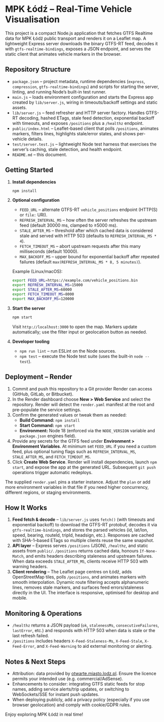 # MPK Łódź – Real-Time Vehicle Visualisation

This project is a compact Node.js application that fetches GTFS Realtime data for MPK Łódź public transport and renders it on a Leaflet map. A lightweight Express server downloads the binary GTFS-RT feed, decodes it with `gtfs-realtime-bindings`, exposes a JSON endpoint, and serves the static client that animates vehicle markers in the browser.

## Repository Structure

- `package.json` – project metadata, runtime dependencies (`express`, `compression`, `gtfs-realtime-bindings`) and scripts for starting the server, linting, and running Node’s built-in test runner.
- `main.js` – loads environment configuration and starts the Express app created by `lib/server.js`, wiring in timeouts/backoff settings and static assets.
- `lib/server.js` – feed refresher and HTTP server factory. Handles GTFS-RT decoding, hashed ETags, stale feed detection, exponential backoff with timeouts, and exposes `/positions` plus a `/healthz` endpoint.
- `public/index.html` – Leaflet-based client that polls `/positions`, animates markers, filters lines, highlights stale/error states, and shows per-vehicle details.
- `test/server.test.js` – lightweight Node test harness that exercises the server’s caching, stale detection, and health endpoint.
- `README.md` – this document.

## Getting Started

1. **Install dependencies**
   ```bash
   npm install
   ```

2. **Optional configuration**
   - `FEED_URL` – alternate GTFS-RT `vehicle_positions` endpoint (HTTP(S) or `file:` URI).
   - `REFRESH_INTERVAL_MS` – how often the server refreshes the upstream feed (default 30000 ms, clamped to ≥5000 ms).
   - `STALE_AFTER_MS` – threshold after which cached data is considered stale and served with HTTP 503 (defaults to `REFRESH_INTERVAL_MS * 4`).
   - `FETCH_TIMEOUT_MS` – abort upstream requests after this many milliseconds (default 10000).
   - `MAX_BACKOFF_MS` – upper bound for exponential backoff after repeated failures (default `max(REFRESH_INTERVAL_MS * 8, 5 minutes)`).

   Example (Linux/macOS):
   ```bash
   export FEED_URL=https://example.com/vehicle_positions.bin
   export REFRESH_INTERVAL_MS=15000
   export STALE_AFTER_MS=60000
   export FETCH_TIMEOUT_MS=8000
   export MAX_BACKOFF_MS=120000
   ```

3. **Start the server**
   ```bash
   npm start
   ```

   Visit `http://localhost:3000` to open the map. Markers update automatically; use the filter input or geolocation button as needed.

4. **Developer tooling**
   - `npm run lint` – run ESLint on the Node sources.
   - `npm test` – execute the Node test suite (uses the built-in `node --test`).

## Deployment – Render

1. Commit and push this repository to a Git provider Render can access (GitHub, GitLab, or Bitbucket).
2. In the Render dashboard choose **New > Web Service** and select the repository. Render will detect the `render.yaml` manifest at the root and pre-populate the service settings.
3. Confirm the generated values or tweak them as needed:
   - **Build Command:** `npm install`
   - **Start Command:** `npm start`
   - **Environment:** Node 18 (enforced via the `NODE_VERSION` variable and `package.json` engines field).
4. Provide any secrets for the GTFS feed under **Environment > Environment Variables**. At minimum set `FEED_URL` if you need a custom feed, plus optional tuning flags such as `REFRESH_INTERVAL_MS`, `STALE_AFTER_MS`, and `FETCH_TIMEOUT_MS`.
5. Click **Create Web Service**. Render will install dependencies, launch `npm start`, and expose the app at the generated URL. Subsequent `git push` operations trigger automatic redeploys.

The supplied `render.yaml` pins a starter instance. Adjust the `plan` or add more environment variables in that file if you need higher concurrency, different regions, or staging environments.

## How It Works

1. **Feed fetch & decode** – `lib/server.js` uses `fetch()` (with timeouts and exponential backoff) to download the GTFS-RT protobuf, decodes it via `gtfs-realtime-bindings`, and stores the parsed vehicles (id, lat/lon, speed, bearing, routeId, tripId, headsign, etc.). Responses are cached with SHA-1–based ETags so multiple clients reuse the same snapshot.
2. **API layer** – Express serves `/positions` (JSON), `/healthz`, and static assets from `public/`. `/positions` returns cached data, honours `If-None-Match`, and emits headers describing staleness and upstream failures. When data exceeds `STALE_AFTER_MS`, clients receive HTTP 503 with warning headers.
3. **Client rendering** – The Leaflet page centres on Łódź, adds OpenStreetMap tiles, polls `/positions`, and animates markers with smooth interpolation. Dynamic route filtering accepts alphanumeric lines, removes stale markers, and surfaces feed errors/staleness directly in the UI. The interface is responsive, optimised for desktop and mobile.

## Monitoring & Operations

- `/healthz` returns a JSON payload (`ok`, `stalenessMs`, `consecutiveFailures`, `lastError`, etc.) and responds with HTTP 503 when data is stale or the last refresh failed.
- `/positions` includes headers `X-Feed-Staleness-Ms`, `X-Feed-Stale`, `X-Feed-Error`, and `X-Feed-Warning` to aid external monitoring or alerting.

## Notes & Next Steps

- Attribution: data provided by [otwarte.miasto.lodz.pl](https://otwarte.miasto.lodz.pl/). Ensure the licence permits your intended use (e.g. commercial/AdSense).
- Enhancements to consider: integrating GTFS static feeds for stop names, adding service alerts/trip updates, or switching to WebSockets/SSE for instant push updates.
- When deploying publicly, add a privacy policy (especially if you use browser geolocation) and comply with cookie/GDPR rules.

Enjoy exploring MPK Łódź in real time!

